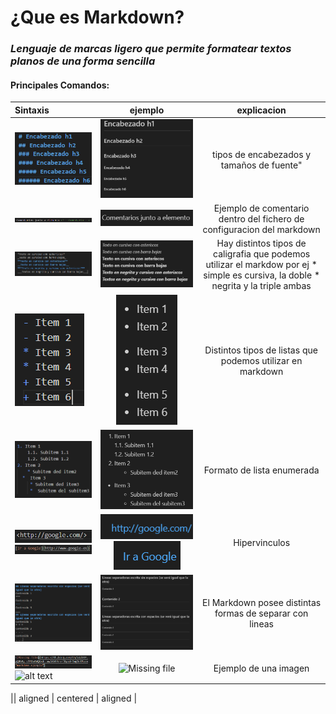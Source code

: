 # ¿Que es Markdown?
###  _Lenguaje de marcas ligero que permite formatear textos planos de una forma sencilla_  

#### Principales Comandos:  

|Sintaxis |ejemplo |explicacion |
|:-- |:----: |:---:|
|![Missing File](./img/1.1.png "tipos de titulos")|![Missing File](./img/1.png "tipos de titulos")| tipos de encabezados y tamaños de fuente"
|![Missing File](./img/comentario.png "comentario")| ![Missinf File](./img/comentario2.png "resultado del comando") |Ejemplo de comentario dentro del fichero de configuracion del markdown|
|![Missing File](./img/ejemplo%20cursiva-negrita,%20etc.png "tipos de caligrafia")|![Missing File](./img/ejemplo%20cursiva-negrita,%20etc2.png "resultado ")|Hay distintos tipos de caligrafia que podemos utilizar el markdow por ej * simple es cursiva, la doble * negrita y la triple ambas|
|![Missing file](./img/listas1.png "tipos de listas")|![Missing file](./img/listas2.png "listas")|Distintos tipos de listas que podemos utilizar en markdown |
|![Missing file](./img/listas%20enumeradas%20o%20escaleras.png "Listas enumeradas")|![Missing file](./img/listas%20enumeradas%20o%20escaleras2.png "Resultado lista enumeradas")|Formato de lista enumerada|
|![Missing File](./img/hipervinculo.png "Hipervinculo") ![Missing File](./img/hipervinculo3.png "Hipervinculo resultado")|![Missing File](./img/hipervinculo2.png "Hipervinculo resultado") ![Missing File](./img/hipervinculo4.png "Hipervinculo resultado")|Hipervinculos|
|![Missing File](./img/linea%20separadora.png "tipos de lineas separadoras")|![Missing File](./img/lineas%20separadoras2.png "resultado lineas separadoras")|El Markdown posee distintas formas de separar con lineas |
|![Missing File](./img/imagen1.png "Ejemplo")![alt text](image-5.png)|![Missing file](https://th.bing.com/th/id/OIP.gQ8h0y-sTEOuGVQKxds-wwAAAA?rs=1&pid=ImgDetMain "markdown ejemplo")|Ejemplo de una imagen|


|| aligned | centered | aligned  |  


